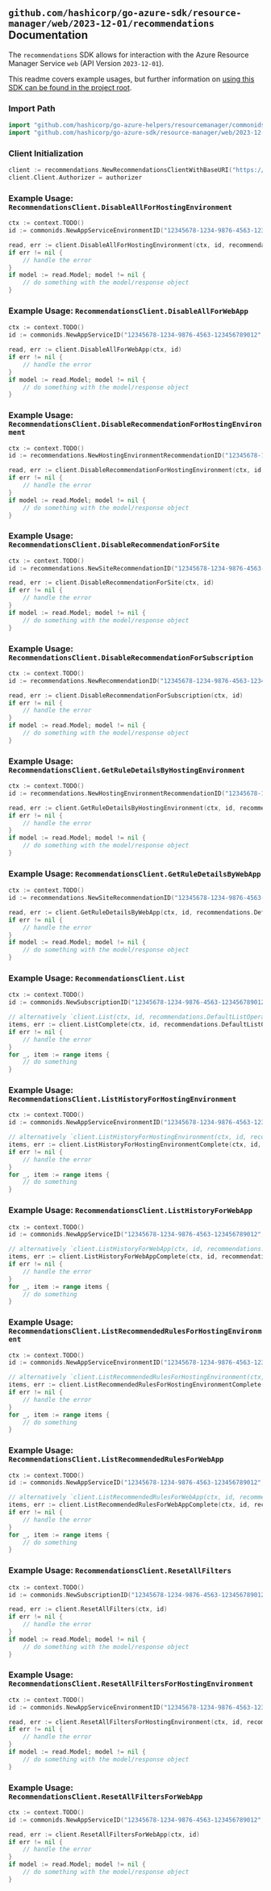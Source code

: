 
## `github.com/hashicorp/go-azure-sdk/resource-manager/web/2023-12-01/recommendations` Documentation

The `recommendations` SDK allows for interaction with the Azure Resource Manager Service `web` (API Version `2023-12-01`).

This readme covers example usages, but further information on [using this SDK can be found in the project root](https://github.com/hashicorp/go-azure-sdk/tree/main/docs).

### Import Path

```go
import "github.com/hashicorp/go-azure-helpers/resourcemanager/commonids"
import "github.com/hashicorp/go-azure-sdk/resource-manager/web/2023-12-01/recommendations"
```


### Client Initialization

```go
client := recommendations.NewRecommendationsClientWithBaseURI("https://management.azure.com")
client.Client.Authorizer = authorizer
```


### Example Usage: `RecommendationsClient.DisableAllForHostingEnvironment`

```go
ctx := context.TODO()
id := commonids.NewAppServiceEnvironmentID("12345678-1234-9876-4563-123456789012", "example-resource-group", "hostingEnvironmentValue")

read, err := client.DisableAllForHostingEnvironment(ctx, id, recommendations.DefaultDisableAllForHostingEnvironmentOperationOptions())
if err != nil {
	// handle the error
}
if model := read.Model; model != nil {
	// do something with the model/response object
}
```


### Example Usage: `RecommendationsClient.DisableAllForWebApp`

```go
ctx := context.TODO()
id := commonids.NewAppServiceID("12345678-1234-9876-4563-123456789012", "example-resource-group", "siteValue")

read, err := client.DisableAllForWebApp(ctx, id)
if err != nil {
	// handle the error
}
if model := read.Model; model != nil {
	// do something with the model/response object
}
```


### Example Usage: `RecommendationsClient.DisableRecommendationForHostingEnvironment`

```go
ctx := context.TODO()
id := recommendations.NewHostingEnvironmentRecommendationID("12345678-1234-9876-4563-123456789012", "example-resource-group", "hostingEnvironmentValue", "recommendationValue")

read, err := client.DisableRecommendationForHostingEnvironment(ctx, id, recommendations.DefaultDisableRecommendationForHostingEnvironmentOperationOptions())
if err != nil {
	// handle the error
}
if model := read.Model; model != nil {
	// do something with the model/response object
}
```


### Example Usage: `RecommendationsClient.DisableRecommendationForSite`

```go
ctx := context.TODO()
id := recommendations.NewSiteRecommendationID("12345678-1234-9876-4563-123456789012", "example-resource-group", "siteValue", "recommendationValue")

read, err := client.DisableRecommendationForSite(ctx, id)
if err != nil {
	// handle the error
}
if model := read.Model; model != nil {
	// do something with the model/response object
}
```


### Example Usage: `RecommendationsClient.DisableRecommendationForSubscription`

```go
ctx := context.TODO()
id := recommendations.NewRecommendationID("12345678-1234-9876-4563-123456789012", "recommendationValue")

read, err := client.DisableRecommendationForSubscription(ctx, id)
if err != nil {
	// handle the error
}
if model := read.Model; model != nil {
	// do something with the model/response object
}
```


### Example Usage: `RecommendationsClient.GetRuleDetailsByHostingEnvironment`

```go
ctx := context.TODO()
id := recommendations.NewHostingEnvironmentRecommendationID("12345678-1234-9876-4563-123456789012", "example-resource-group", "hostingEnvironmentValue", "recommendationValue")

read, err := client.GetRuleDetailsByHostingEnvironment(ctx, id, recommendations.DefaultGetRuleDetailsByHostingEnvironmentOperationOptions())
if err != nil {
	// handle the error
}
if model := read.Model; model != nil {
	// do something with the model/response object
}
```


### Example Usage: `RecommendationsClient.GetRuleDetailsByWebApp`

```go
ctx := context.TODO()
id := recommendations.NewSiteRecommendationID("12345678-1234-9876-4563-123456789012", "example-resource-group", "siteValue", "recommendationValue")

read, err := client.GetRuleDetailsByWebApp(ctx, id, recommendations.DefaultGetRuleDetailsByWebAppOperationOptions())
if err != nil {
	// handle the error
}
if model := read.Model; model != nil {
	// do something with the model/response object
}
```


### Example Usage: `RecommendationsClient.List`

```go
ctx := context.TODO()
id := commonids.NewSubscriptionID("12345678-1234-9876-4563-123456789012")

// alternatively `client.List(ctx, id, recommendations.DefaultListOperationOptions())` can be used to do batched pagination
items, err := client.ListComplete(ctx, id, recommendations.DefaultListOperationOptions())
if err != nil {
	// handle the error
}
for _, item := range items {
	// do something
}
```


### Example Usage: `RecommendationsClient.ListHistoryForHostingEnvironment`

```go
ctx := context.TODO()
id := commonids.NewAppServiceEnvironmentID("12345678-1234-9876-4563-123456789012", "example-resource-group", "hostingEnvironmentValue")

// alternatively `client.ListHistoryForHostingEnvironment(ctx, id, recommendations.DefaultListHistoryForHostingEnvironmentOperationOptions())` can be used to do batched pagination
items, err := client.ListHistoryForHostingEnvironmentComplete(ctx, id, recommendations.DefaultListHistoryForHostingEnvironmentOperationOptions())
if err != nil {
	// handle the error
}
for _, item := range items {
	// do something
}
```


### Example Usage: `RecommendationsClient.ListHistoryForWebApp`

```go
ctx := context.TODO()
id := commonids.NewAppServiceID("12345678-1234-9876-4563-123456789012", "example-resource-group", "siteValue")

// alternatively `client.ListHistoryForWebApp(ctx, id, recommendations.DefaultListHistoryForWebAppOperationOptions())` can be used to do batched pagination
items, err := client.ListHistoryForWebAppComplete(ctx, id, recommendations.DefaultListHistoryForWebAppOperationOptions())
if err != nil {
	// handle the error
}
for _, item := range items {
	// do something
}
```


### Example Usage: `RecommendationsClient.ListRecommendedRulesForHostingEnvironment`

```go
ctx := context.TODO()
id := commonids.NewAppServiceEnvironmentID("12345678-1234-9876-4563-123456789012", "example-resource-group", "hostingEnvironmentValue")

// alternatively `client.ListRecommendedRulesForHostingEnvironment(ctx, id, recommendations.DefaultListRecommendedRulesForHostingEnvironmentOperationOptions())` can be used to do batched pagination
items, err := client.ListRecommendedRulesForHostingEnvironmentComplete(ctx, id, recommendations.DefaultListRecommendedRulesForHostingEnvironmentOperationOptions())
if err != nil {
	// handle the error
}
for _, item := range items {
	// do something
}
```


### Example Usage: `RecommendationsClient.ListRecommendedRulesForWebApp`

```go
ctx := context.TODO()
id := commonids.NewAppServiceID("12345678-1234-9876-4563-123456789012", "example-resource-group", "siteValue")

// alternatively `client.ListRecommendedRulesForWebApp(ctx, id, recommendations.DefaultListRecommendedRulesForWebAppOperationOptions())` can be used to do batched pagination
items, err := client.ListRecommendedRulesForWebAppComplete(ctx, id, recommendations.DefaultListRecommendedRulesForWebAppOperationOptions())
if err != nil {
	// handle the error
}
for _, item := range items {
	// do something
}
```


### Example Usage: `RecommendationsClient.ResetAllFilters`

```go
ctx := context.TODO()
id := commonids.NewSubscriptionID("12345678-1234-9876-4563-123456789012")

read, err := client.ResetAllFilters(ctx, id)
if err != nil {
	// handle the error
}
if model := read.Model; model != nil {
	// do something with the model/response object
}
```


### Example Usage: `RecommendationsClient.ResetAllFiltersForHostingEnvironment`

```go
ctx := context.TODO()
id := commonids.NewAppServiceEnvironmentID("12345678-1234-9876-4563-123456789012", "example-resource-group", "hostingEnvironmentValue")

read, err := client.ResetAllFiltersForHostingEnvironment(ctx, id, recommendations.DefaultResetAllFiltersForHostingEnvironmentOperationOptions())
if err != nil {
	// handle the error
}
if model := read.Model; model != nil {
	// do something with the model/response object
}
```


### Example Usage: `RecommendationsClient.ResetAllFiltersForWebApp`

```go
ctx := context.TODO()
id := commonids.NewAppServiceID("12345678-1234-9876-4563-123456789012", "example-resource-group", "siteValue")

read, err := client.ResetAllFiltersForWebApp(ctx, id)
if err != nil {
	// handle the error
}
if model := read.Model; model != nil {
	// do something with the model/response object
}
```
